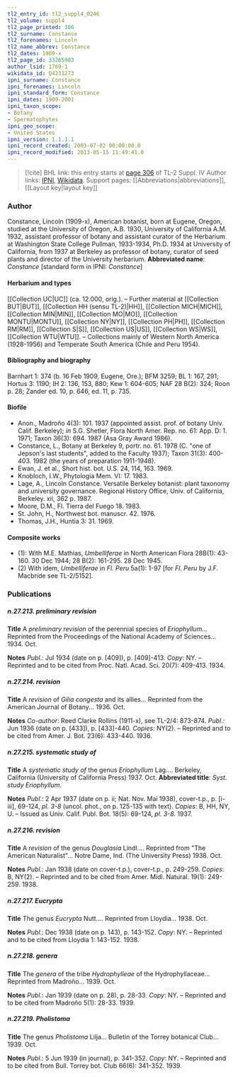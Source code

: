 ```yaml
---
tl2_entry_id: tl2_suppl4_0246
tl2_volume: suppl4
tl2_page_printed: 306
tl2_surname: Constance
tl2_forenames: Lincoln
tl2_name_abbrev: Constance
tl2_dates: 1909-x
tl2_page_id: 33265983
author_lsid: 1769-1
wikidata_id: Q4231273
ipni_surname: Constance
ipni_forenames: Lincoln
ipni_standard_form: Constance
ipni_dates: 1909-2001
ipni_taxon_scope: 
- Botany
- Spermatophytes
ipni_geo_scope: 
- United States
ipni_version: 1.1.1.1
ipni_record_created: 2003-07-02 00:00:00.0
ipni_record_modified: 2013-05-15 11:49:41.0
---
```


> [!cite] BHL link: this entry starts at [page 306](https://www.biodiversitylibrary.org/page/33265983) of TL-2 Suppl. IV
> Author links: [IPNI](https://www.ipni.org/a/1769-1), [Wikidata](https://www.wikidata.org/wiki/Q4231273). Support pages: [[Abbreviations|abbreviations]], [[Layout key|layout key]]

### Author

Constance, Lincoln (1909-x), American botanist, born at Eugene, Oregon, studied at the University of Oregon, A.B. 1930, University of California A.M. 1932, assistant professor of botany and assistant curator of the Herbarium at Washington State College Pullman, 1933-1934, Ph.D. 1934 at University of California, from 1937 at Berkeley as professor of botany, curator of seed plants and director of the University herbarium. 
**Abbreviated name**: *Constance* \[standard form in IPNI: *Constance*\]

#### Herbarium and types

[[Collection UC|UC]] (ca. 12.000, orig.). – Further material at [[Collection BUT|BUT]], [[Collection HH (sensu TL-2)|HH]], [[Collection MICH|MICH]], [[Collection MIN|MIN]], [[Collection MO|MO]], [[Collection MONTU|MONTU]], [[Collection NY|NY]], [[Collection PH|PH]], [[Collection RM|RM]], [[Collection S|S]], [[Collection US|US]], [[Collection WS|WS]], [[Collection WTU|WTU]]. – Collections mainly of Western North America (1928-1956) and Temperate South America (Chile and Peru 1954).

#### Bibliography and biography

Barnhart 1: 374 (b. 16 Feb 1909, Eugene, Ore.); BFM 3259; BL 1: 167, 291; Hortus 3: 1190; IH 2: 136, 153, 880; Kew 1: 604-605; NAF 28 B(2): 324; Roon p. 28; Zander ed. 10, p. 646, ed. 11, p. 735.

#### Biofile

- Anon., Madroño 4(3): 101. 1937 (appointed assist. prof. of botany Univ. Calif. Berkeley); *in* S.G. Shetler, Flora North Amer. Rep. no. 61: App. D: 1. 1971; Taxon 36(3): 694. 1987 (Asa Gray Award 1986).
- Constance, L., Botany at Berkeley 9, portr. no. 61. 1978 (C. "one of Jepson's last students", added to the Faculty 1937); Taxon 31(3): 400-403. 1982 (the years of preparation 1911-1948).
- Ewan, J. et al., Short hist. bot. U.S. 24, 114, 163. 1969.
- Knobloch, I.W., Phytologia Mem. VI: 17. 1983.
- Lage, A., Lincoln Constance. Versatile Berkeley botanist: plant taxonomy and university governance. Regional History Office, Univ. of California, Berkeley. xii, 362 p. 1987.
- Moore, D.M., Fl. Tierra del Fuego 18. 1983.
- St. John, H., Northwest bot. manuscr. 42. 1976.
- Thomas, J.H., Huntia 3: 31. 1969.

#### Composite works

- (1): With M.E. Mathias, *Umbelliferae* in North American Flora 28B(1): 43-160. 30 Dec 1944; 28 B(2): 161-295. 28 Dec 1945.
- (2) With idem, *Umbelliferae* in *Fl. Peru* 5a(1): 1-97 \[for *Fl. Peru* by J.F. Macbride see TL-2/5152\].

### Publications

##### n.27.213. preliminary revision

**Title**
A *preliminary revision* of the perennial species of *Eriophyllum*... Reprinted from the Proceedings of the National Academy of Sciences... 1934. Oct.

**Notes**
*Publ*.: Jul 1934 (date on p. \[409\]), p. \[409\]-413. *Copy*: NY. – Reprinted and to be cited from Proc. Natl. Acad. Sci. 20(7): 409-413. 1934.

##### n.27.214. revision

**Title**
A *revision* of *Gilia congesta* and its allies... Reprinted from the American Journal of Botany... 1936. Oct.

**Notes**
*Co-author*: Reed Clarke Rollins (1911-x), see TL-2/4: 873-874.
*Publ*.: Jun 1936 (date on p. \[433\]), p. \[433\]-440. *Copies*: NY(2). – Reprinted and to be cited from Amer. J. Bot. 23(6): 433-440. 1936.

##### n.27.215. systematic study of

**Title**
A *systematic study of* the genus *Eriophyllum* Lag.... Berkeley, California (University of California Press) 1937. Oct.
**Abbreviated title**: *Syst. study Eriophyllum*.

**Notes**
*Publ*.: 2 Apr 1937 (date on p. ii; Nat. Nov. Mai 1938), cover-t.p., p. \[i-iii\], 69-124, *pl. 3-8* (uncol. phot., on p. 125-135 with text). *Copies*: B, HH, NY, U. – Issued as Univ. Calif. Publ. Bot. 18(5): 69-124, *pl. 3-8.* 1937.

##### n.27.216. revision

**Title**
A *revision* of the genus *Douglasia* Lindl.... Reprinted from "The American Naturalist"... Notre Dame, Ind. (The University Press) 1938. Oct.

**Notes**
*Publ*.: Jan 1938 (date on cover-t.p.), cover-t.p., p. 249-259. *Copies*: B, NY(2). – Reprinted and to be cited from Amer. Midl. Natural. 19(1): 249-259. 1938.

##### n.27.217. Eucrypta

**Title**
The genus *Eucrypta* Nutt.... Reprinted from Lloydia... 1938. Oct.

**Notes**
*Publ*.: Dec 1938 (date on p. 143), p. 143-152. *Copy*: NY. – Reprinted and to be cited from Lloydia 1: 143-152. 1938.

##### n.27.218. genera

**Title**
The *genera* of the tribe *Hydrophylleae* of the Hydrophyllaceae... Reprinted from Madroño... 1939. Oct.

**Notes**
*Publ*.: Jan 1939 (date on p. 28), p. 28-33. *Copy*: NY. – Reprinted and to be cited from Madroño 5(1): 28-33. 1939.

##### n.27.219. Pholistoma

**Title**
The genus *Pholistoma* Lilja... Bulletin of the Torrey botanical Club... 1939. Oct.

**Notes**
*Publ*.: 5 Jun 1939 (in journal), p. 341-352. *Copy*: NY. – Reprinted and to be cited from Bull. Torrey bot. Club 66(6): 341-352. 1939.

